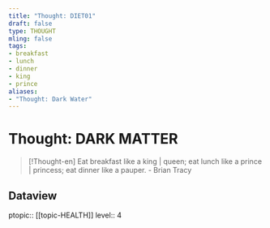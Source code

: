 ```yaml
---
title: "Thought: DIET01"
draft: false
type: THOUGHT
mling: false
tags:
- breakfast
- lunch
- dinner
- king
- prince
aliases:
- "Thought: Dark Water"
---
```

# Thought: DARK MATTER
> [!Thought-en]
> Eat breakfast like a king | queen; eat lunch like a prince | princess; eat dinner like a pauper. - Brian Tracy

## Dataview
ptopic:: [[topic-HEALTH]]
level:: 4